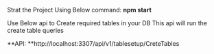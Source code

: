 Strat the Project Using Below command:
**npm start**

Use Below api to Create required tables in your DB
This api will run the create table queries

**API: **http://localhost:3307/api/v1/tablesetup/CreteTables
